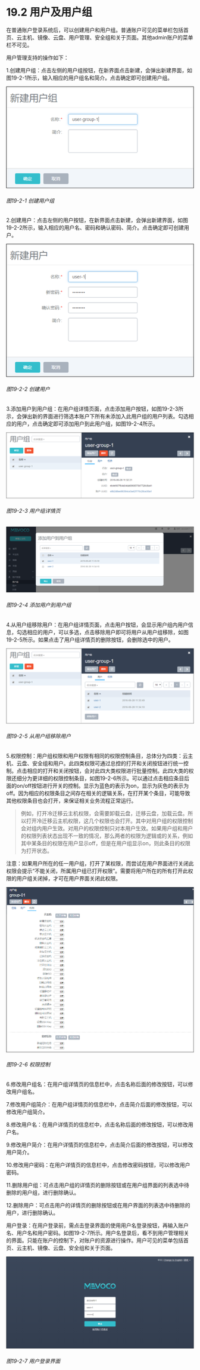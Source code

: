 # 19.2 用户及用户组

在普通账户登录系统后，可以创建用户和用户组。普通账户可见的菜单栏包括首页、云主机、镜像、云盘、用户管理、安全组和关于页面。其他admin账户的菜单栏不可见。

用户管理支持的操作如下：

1.创建用户组：点击左侧的用户组按钮，在新界面点击新建，会弹出新建界面，如图19-2-1所示，输入相应的用户组名和简介。点击确定即可创建用户组。

![png](../images/19-2-1.png "图19-2-1 创建用户组")
###### 图19-2-1 创建用户组

2.创建用户：点击左侧的用户按钮，在新界面点击新建，会弹出新建界面，如图19-2-2所示，输入相应的用户名、密码和确认密码、简介。点击确定即可创建用户。

![png](../images/19-2-2.png "图19-2-2 创建用户")
###### 图19-2-2 创建用户

3.添加用户到用户组：在用户组详情页面，点击添加用户按钮，如图19-2-3所示，会弹出新的界面进行筛选本账户下所有未添加入此用户组的用户列表。勾选相应的用户，点击确定即可添加用户到此用户组，如图19-2-4所示。

![png](../images/19-2-3.png "图19-2-3 用户组详情页")
###### 图19-2-3 用户组详情页

![png](../images/19-2-4.png "图19-2-4 添加用户到用户组")
###### 图19-2-4 添加用户到用户组

4.从用户组移除用户：在用户组详情页面，点击用户按钮，会显示用户组内用户信息，勾选相应的用户，可以多选，点击移除用户即可将用户从用户组移除，如图19-2-5所示。如果点击了用户组详情页的删除按钮，会删除选中的用户。

![png](../images/19-2-5.png "图19-2-5 从用户组移除用户")
###### 图19-2-5 从用户组移除用户

5.权限控制：用户组权限和用户权限有相同的权限控制条目，总体分为四类：云主机、云盘、安全组和用户。此四类权限可通过总控的打开和关闭按钮进行统一控制。点击相应的打开和关闭按钮，会对此四大类权限进行批量控制。此四大类的权限还细分为更详细的权限控制条目，如图19-2-6所示。可以通过点击相应条目后面的on/off按钮进行开关的控制。显示为蓝色的表示为on，显示为灰色的表示为off。因为相应的权限条目之间存在相关的逻辑关系，在打开某个条目，可能导致其他权限条目也会打开，来保证相关业务流程正常运行。

> 例如，打开冷迁移云主机权限，会需要卸载云盘，迁移云盘，加载云盘。所以打开冷迁移云主机权限，这几个权限也会打开。其中对用户组的权限控制会对组内用户生效。对用户的权限控制只对本用户生效。如果用户组和用户的权限列表状态出现不一致的情况，那么两者的权限为逻辑或的关系，例如其中某条目的权限在用户显示off，但是在用户组显示on，则此条目的权限为打开状态。

注意：如果用户所在的任一用户组，打开了某权限，而尝试在用户界面进行关闭此权限会提示“不能关闭，所属用户组已打开权限”。需要将用户所在的所有打开此权限的用户组关闭掉，才可在用户界面关闭此权限。

![png](../images/19-2-6.png "图19-2-6 权限控制")
###### 图19-2-6 权限控制

6.修改用户组名：在用户组详情页的信息栏中，点击名称后面的修改按钮，可以修改用户组名。

7.修改用户组简介：在用户组详情页的信息栏中，点击简介后面的修改按钮，可以修改用户组简介。

8.修改用户名：在用户详情页的信息栏中，点击名称后面的修改按钮，可以修改用户名。

9.修改用户简介：在用户详情页的信息栏中，点击简介后面的修改按钮，可以修改用户简介。

10.修改用户密码：在用户详情页的信息栏中，点击修改密码按钮，可以修改用户密码。

11.删除用户组：可点击用户组的详情页的删除按钮或在用户组界面的列表选中待删除的用户组，进行删除确认。

12.删除用户：可点击用户的详情页的删除按钮或在用户界面的列表选中待删除的用户，进行删除确认。

用户登录：在用户登录前，需点击登录界面的使用用户名登录按钮，再输入账户名、用户名和用户密码。如图19-2-7所示。用户名登录后，看不到用户管理相关的界面。只能在账户的控制下，对账户的资源进行操作。用户可见的菜单包括首页、云主机、镜像、云盘、安全组和关于页面。

![png](../images/19-2-7.png "图19-2-7 用户登录界面")
###### 图19-2-7 用户登录界面


